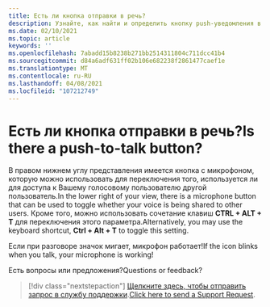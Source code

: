 ```yaml
---
title: Есть ли кнопка отправки в речь?
description: Узнайте, как найти и определить кнопку push-уведомления в представлении Алтспацевр.
ms.date: 02/10/2021
ms.topic: article
keywords: ''
ms.openlocfilehash: 7abadd15b8238b271bb2514311804c711dcc41b4
ms.sourcegitcommit: d84a6adf631ff02b106e682238f2861477caef1e
ms.translationtype: MT
ms.contentlocale: ru-RU
ms.lasthandoff: 04/08/2021
ms.locfileid: "107212749"
---
```

# <a name="is-there-a-push-to-talk-button"></a><span data-ttu-id="c675a-103">Есть ли кнопка отправки в речь?</span><span class="sxs-lookup"><span data-stu-id="c675a-103">Is there a push-to-talk button?</span></span>

<span data-ttu-id="c675a-104">В правом нижнем углу представления имеется кнопка с микрофоном, которую можно использовать для переключения того, используется ли для доступа к Вашему голосовому пользователю другой пользователь.</span><span class="sxs-lookup"><span data-stu-id="c675a-104">In the lower right of your view, there is a microphone button that can be used to toggle whether your voice is being shared to other users.</span></span> <span data-ttu-id="c675a-105">Кроме того, можно использовать сочетание клавиш **CTRL + ALT + T** для переключения этого параметра.</span><span class="sxs-lookup"><span data-stu-id="c675a-105">Alternatively, you may use the keyboard shortcut, **Ctrl + Alt + T** to toggle this setting.</span></span> 
 
<span data-ttu-id="c675a-106">Если при разговоре значок мигает, микрофон работает!</span><span class="sxs-lookup"><span data-stu-id="c675a-106">If the icon blinks when you talk, your microphone is working!</span></span>
 
<span data-ttu-id="c675a-107">Есть вопросы или предложения?</span><span class="sxs-lookup"><span data-stu-id="c675a-107">Questions or feedback?</span></span> 

> [!div class="nextstepaction"]
> <span data-ttu-id="c675a-108">[Щелкните здесь, чтобы отправить запрос в службу поддержки](https://help.altvr.com/hc/requests/new).</span><span class="sxs-lookup"><span data-stu-id="c675a-108">[Click here to send a Support Request](https://help.altvr.com/hc/requests/new).</span></span>